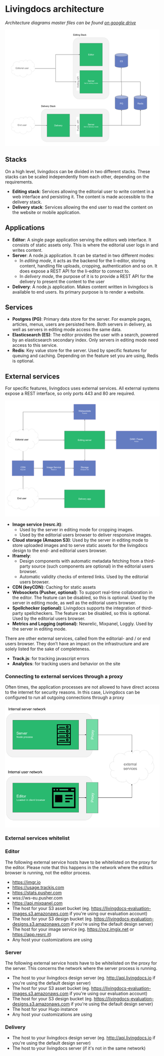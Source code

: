 # Livingdocs architecture

_Architecture diagrams master files can be found [on google drive](https://docs.google.com/document/d/1TQhW3HtzurI78kinxUCqf5OxG3RSoiEURXEn4AIztP0/edit#heading=h.snjxmn1ywzn)_


![API Link](./architecture-stacks-apps.png)

## Stacks
On a high level, livingdocs can be divided in two different stacks. These stacks can be scaled independently from each other, depending on the requirements. 

- **Editing stack**: Services allowing the editorial user to write content in a web interface and persisting it. The content is made accessible to the delivery stack.
- **Delivery stack**: Services allowing the end user to read the content on the website or mobile application.


## Applications
- **Editor**: A single page application serving the editors web interface. It consists of static assets only. This is where the editorial user logs in and writes content.
- **Server**: A node.js application. It can be started in two different modes: 
  - In _editing mode_, it acts as the backend for the li-editor, storing content, handling file uploads, cropping, authentication and so on. It does expose a REST API for the li-editor to connect to.
  - In _delivery mode_, the purpose of it is to provide a REST API for the delivery to present the content to the user
- **Delivery**: A node.js application. Makes content written in livingdocs is available to end users. Its primary purpose is to render a website.

## Services
- **Postgres (PG)**: Primary data store for the server. For example pages, articles, menus, users are persisted here. Both servers in delivery, as well as servers in editing mode access the same data.
- **Elasticsearch (ES)**: The editor provides the user with a search, powered by an elasticsearch secondary index. Only servers in editing mode need access to this service.
- **Redis**: Key value store for the server. Used by specific features for queuing and caching. Depending on the feature set you are using, Redis is optional.

## External services
For specific features, livingdocs uses external services. All external systems expose a REST interface, so only ports 443 and 80 are required.

![API Link](./architecture-external-services.png)

- **Image service (resrc.it)**: 
  - Used by the server in editing mode for cropping images.
  - Used by the editorial users browser to deliver responsive images.
- **Cloud storage (Amazon S3)**: Used by the server in editing mode to store uploaded images and to serve static assets for the livingdocs design to the end- and editorial users browser.
- **Iframely**:
  - Design components with automatic metadata fetching from a third-party source (such components are optional) in the editorial users browser.
  - Automatic validity checks of entered links. Used by the editorial users browser.
- **CDN (keyCDN)**: Caching for static assets
- **Websockets (Pusher, optional)**: To support real-time collaboration in the editor. The feature can be disabled, so this is optional. Used by the server in editing mode, as well as the editorial users browser.
- **Spellchecker (optional)**: Livingdocs supports the integration of third-party spellcheckers. The feature can be disabled, so this is optional. Used by the editorial users browser.
- **Metrics and Logging (optional)**: Newrelic, Mixpanel, Loggly. Used by the server in editing mode.

There are other external services, called from the editorial- and / or end users browser. They don’t have an impact on the infrastructure and are solely listed for the sake of completeness. 
- **Track.js**: for tracking javascript errors
- **Analytics**: for tracking users and behavior on the site

### Connecting to external services through a proxy

Often times, the application processes are not allowed to have direct access to the internet for security reasons. In this case, Livingdocs can be configured to run all outgoing connections through a proxy    
 
![API Link](./architecture-proxy.png)

### External services whitelist

### Editor
The following external service hosts have to be whitelisted on the proxy for the editor. Please note that this happens in the network where the editors browser is running, not the editor process.

- https://imgr.io
- https://usage.trackjs.com
- https://stats.pusher.com
- wss://ws-eu.pusher.com
- https://api.mixpanel.com
- The host for your S3 asset bucket (eg. https://livingdocs-evaluation-images.s3.amazonaws.com if you're using our evaluation account)
- The host for your S3 design bucket (eg. https://livingdocs-evaluation-designs.s3.amazonaws.com if you're using the default design server)
- The host for your image service (eg. https://xyz.imgix.net or https://app.resrc.it)
- Any host your customizations are using

### Server
The following external service hosts have to be whitelisted on the proxy for the server. This concerns the network where the server process is running.

- The host to your livingdocs design server (eg. http://api.livingdocs.io if you're using the default design server)
- The host for your S3 asset bucket (eg. https://livingdocs-evaluation-images.s3.amazonaws.com if you're using our evaluation account)
- The host for your S3 design bucket (eg. https://livingdocs-evaluation-designs.s3.amazonaws.com if you're using the default design server)
- The host for your Hugo instance
- Any host your customizations are using

### Delivery
- The host to your livingdocs design server (eg. http://api.livingdocs.io if you're using the default design server)
- The host to your livingdocs server (if it's not in the same network)
